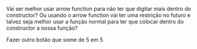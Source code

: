 Vai ser melhor usar arrow function para não ter que digitar mais dentro do constructor? Ou usando o arrow function vai ter uma restrição no futuro e talvez seja melhor usar a função normal para ter que colocar dentro do constructor a nossa função?


Fazer outro botão que some de 5 em 5